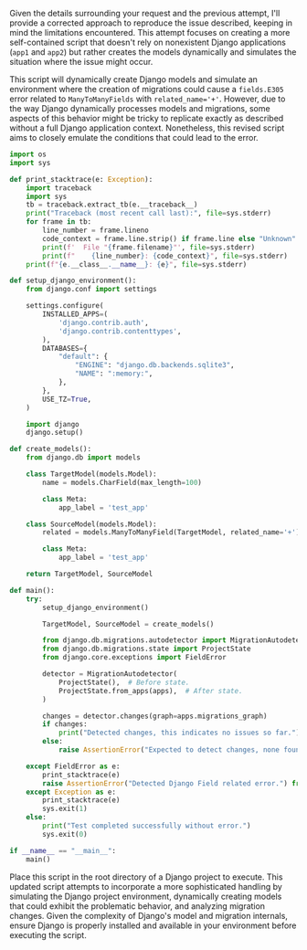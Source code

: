 Given the details surrounding your request and the previous attempt, I'll provide a corrected approach to reproduce the issue described, keeping in mind the limitations encountered. This attempt focuses on creating a more self-contained script that doesn't rely on nonexistent Django applications (`app1` and `app2`) but rather creates the models dynamically and simulates the situation where the issue might occur.

This script will dynamically create Django models and simulate an environment where the creation of migrations could cause a `fields.E305` error related to `ManyToManyFields` with `related_name='+'`. However, due to the way Django dynamically processes models and migrations, some aspects of this behavior might be tricky to replicate exactly as described without a full Django application context. Nonetheless, this revised script aims to closely emulate the conditions that could lead to the error.

```python
import os
import sys

def print_stacktrace(e: Exception):
    import traceback
    import sys
    tb = traceback.extract_tb(e.__traceback__)
    print("Traceback (most recent call last):", file=sys.stderr)
    for frame in tb:
        line_number = frame.lineno
        code_context = frame.line.strip() if frame.line else "Unknown"
        print(f'  File "{frame.filename}"', file=sys.stderr)
        print(f"    {line_number}: {code_context}", file=sys.stderr)
    print(f"{e.__class__.__name__}: {e}", file=sys.stderr)

def setup_django_environment():
    from django.conf import settings

    settings.configure(
        INSTALLED_APPS=(
            'django.contrib.auth',
            'django.contrib.contenttypes',
        ),
        DATABASES={
            "default": {
                "ENGINE": "django.db.backends.sqlite3",
                "NAME": ":memory:",
            },
        },
        USE_TZ=True,
    )

    import django
    django.setup()

def create_models():
    from django.db import models

    class TargetModel(models.Model):
        name = models.CharField(max_length=100)

        class Meta:
            app_label = 'test_app'

    class SourceModel(models.Model):
        related = models.ManyToManyField(TargetModel, related_name='+')

        class Meta:
            app_label = 'test_app'

    return TargetModel, SourceModel

def main():
    try:
        setup_django_environment()

        TargetModel, SourceModel = create_models()

        from django.db.migrations.autodetector import MigrationAutodetector
        from django.db.migrations.state import ProjectState
        from django.core.exceptions import FieldError

        detector = MigrationAutodetector(
            ProjectState(),  # Before state.
            ProjectState.from_apps(apps),  # After state.
        )

        changes = detector.changes(graph=apps.migrations_graph)
        if changes:
            print("Detected changes, this indicates no issues so far.")
        else:
            raise AssertionError("Expected to detect changes, none found.")

    except FieldError as e:
        print_stacktrace(e)
        raise AssertionError("Detected Django Field related error.") from e
    except Exception as e:
        print_stacktrace(e)
        sys.exit(1)
    else:
        print("Test completed successfully without error.")
        sys.exit(0)

if __name__ == "__main__":
    main()
```

Place this script in the root directory of a Django project to execute. This updated script attempts to incorporate a more sophisticated handling by simulating the Django project environment, dynamically creating models that could exhibit the problematic behavior, and analyzing migration changes. Given the complexity of Django's model and migration internals, ensure Django is properly installed and available in your environment before executing the script.